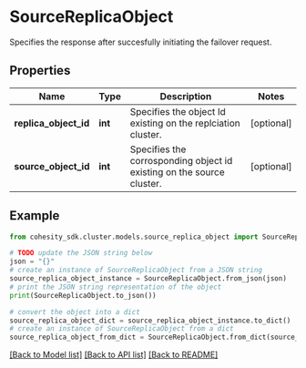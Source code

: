# SourceReplicaObject

Specifies the response after succesfully initiating the failover request.

## Properties

Name | Type | Description | Notes
------------ | ------------- | ------------- | -------------
**replica_object_id** | **int** | Specifies the object Id existing on the replciation cluster. | [optional] 
**source_object_id** | **int** | Specifies the corrosponding object id existing on the source cluster. | [optional] 

## Example

```python
from cohesity_sdk.cluster.models.source_replica_object import SourceReplicaObject

# TODO update the JSON string below
json = "{}"
# create an instance of SourceReplicaObject from a JSON string
source_replica_object_instance = SourceReplicaObject.from_json(json)
# print the JSON string representation of the object
print(SourceReplicaObject.to_json())

# convert the object into a dict
source_replica_object_dict = source_replica_object_instance.to_dict()
# create an instance of SourceReplicaObject from a dict
source_replica_object_from_dict = SourceReplicaObject.from_dict(source_replica_object_dict)
```
[[Back to Model list]](../README.md#documentation-for-models) [[Back to API list]](../README.md#documentation-for-api-endpoints) [[Back to README]](../README.md)


